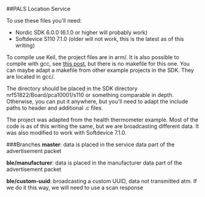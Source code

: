 ##PALS Location Service

To use these files you'll need:
+ Nordic SDK 6.0.0 (6.1.0 or higher will probably work)
+ Softdevice S110 7.1.0 (older will not work, this is the latest as of this writing)

To compile use Keil, the project files are in arm/. It is also possible to compile with gcc, see [this post](https://devzone.nordicsemi.com/blogs/22/getting-started-with-nrf51-development-on-mac-os-x/), but there is no makefile for this one. You can maybe adapt a makefile from other example projects in the SDK. They are located in gcc/.

The directory should be placed in the SDK directory nrf51822/Board/pca10001/s110 or something comparable in depth. Otherwise, you can put it anywhere, but you'll need to adapt the include paths to header and additional .c files.

The project was adapted from the health thermometer example. Most of the code is as of this writing the same, but we are broadcasting different data. It was also modified to work with Softdevice 7.1.0.

###Branches
**master**: data is placed in the service data part of the advertisement packet

**ble/manufacturer**: data is placed in the manufacturer data part of the advertisement packet

**ble/custom-uuid**: broadcasting a custom UUID, data not transmitted atm. If we do it this way, we will need to use a scan response 
